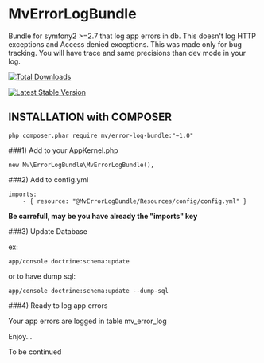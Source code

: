 MvErrorLogBundle
============

Bundle for symfony2 >=2.7 that log app errors in db.
This doesn't log HTTP exceptions and Access denied exceptions. This was made only for bug tracking.
You will have trace and same precisions than dev mode in your log.

[![Total Downloads](https://poser.pugx.org/mv/error-log-bundle/d/total.png)](https://packagist.org/packages/mv/error-log-bundle)

[![Latest Stable Version](https://poser.pugx.org/mv/error-log-bundle/version.png)](https://packagist.org/packages/mv/error-log-bundle)

INSTALLATION with COMPOSER
--------------------------

    php composer.phar require mv/error-log-bundle:"~1.0"

###1)  Add to your AppKernel.php

    new Mv\ErrorLogBundle\MvErrorLogBundle(),

###2)  Add to config.yml

    imports:
        - { resource: "@MvErrorLogBundle/Resources/config/config.yml" }

**Be carrefull, may be you have already the "imports" key**

###3)  Update Database

ex:

    app/console doctrine:schema:update

or to have dump sql:

    app/console doctrine:schema:update --dump-sql

###4)  Ready to log app errors

Your app errors are logged in table mv\_error\_log

Enjoy...

To be continued